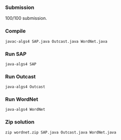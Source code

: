 
### Submission
100/100 submission.


### Compile
```
javac-algs4 SAP.java Outcast.java WordNet.java
```

### Run SAP
```
java-algs4 SAP
```

### Run Outcast
```
java-algs4 Outcast
```

### Run WordNet
```
java-algs4 WordNet
```

### Zip solution
```
zip wordnet.zip SAP.java Outcast.java WordNet.java
```
